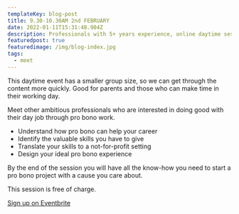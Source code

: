 ```yaml
---
templateKey: blog-post
title: 9.30-10.30AM 2nd FEBRUARY
date: 2022-01-11T15:31:48.904Z
description: Professionals with 5+ years experience, online daytime session.
featuredpost: true
featuredimage: /img/blog-index.jpg
tags:
  - meet
---
```

This daytime event has a smaller group size, so we can get through the content more quickly. Good for parents and those who can make time in their working day.

Meet other ambitious professionals who are interested in doing good with their day job through pro bono work.

* Understand how pro bono can help your career 
* Identify the valuable skills you have to give
* Translate your skills to a not-for-profit setting
* Design your ideal pro bono experience

By the end of the session you will have all the know-how you need to start a pro bono project with a cause you care about.

This session is free of charge.

[Sign up on Eventbrite ](https://www.eventbrite.co.uk/e/235940292767)